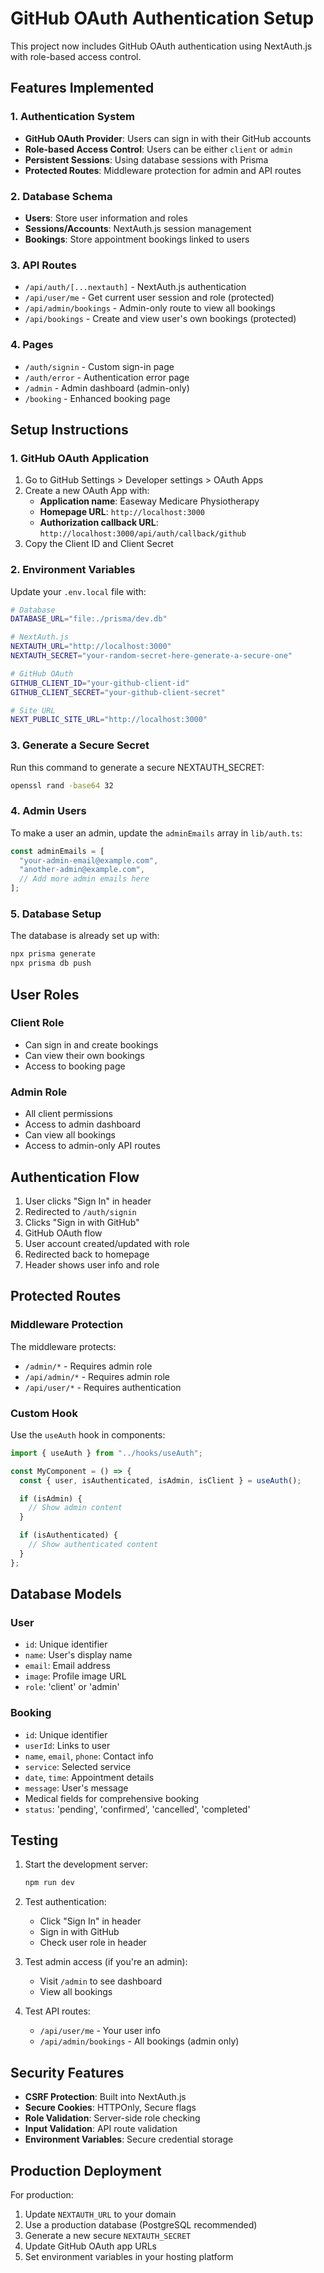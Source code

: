 # GitHub OAuth Authentication Setup

This project now includes GitHub OAuth authentication using NextAuth.js with role-based access control.

## Features Implemented

### 1. Authentication System

- **GitHub OAuth Provider**: Users can sign in with their GitHub accounts
- **Role-based Access Control**: Users can be either `client` or `admin`
- **Persistent Sessions**: Using database sessions with Prisma
- **Protected Routes**: Middleware protection for admin and API routes

### 2. Database Schema

- **Users**: Store user information and roles
- **Sessions/Accounts**: NextAuth.js session management
- **Bookings**: Store appointment bookings linked to users

### 3. API Routes

- `/api/auth/[...nextauth]` - NextAuth.js authentication
- `/api/user/me` - Get current user session and role (protected)
- `/api/admin/bookings` - Admin-only route to view all bookings
- `/api/bookings` - Create and view user's own bookings (protected)

### 4. Pages

- `/auth/signin` - Custom sign-in page
- `/auth/error` - Authentication error page
- `/admin` - Admin dashboard (admin-only)
- `/booking` - Enhanced booking page

## Setup Instructions

### 1. GitHub OAuth Application

1. Go to GitHub Settings > Developer settings > OAuth Apps
2. Create a new OAuth App with:
   - **Application name**: Easeway Medicare Physiotherapy
   - **Homepage URL**: `http://localhost:3000`
   - **Authorization callback URL**: `http://localhost:3000/api/auth/callback/github`
3. Copy the Client ID and Client Secret

### 2. Environment Variables

Update your `.env.local` file with:

```bash
# Database
DATABASE_URL="file:./prisma/dev.db"

# NextAuth.js
NEXTAUTH_URL="http://localhost:3000"
NEXTAUTH_SECRET="your-random-secret-here-generate-a-secure-one"

# GitHub OAuth
GITHUB_CLIENT_ID="your-github-client-id"
GITHUB_CLIENT_SECRET="your-github-client-secret"

# Site URL
NEXT_PUBLIC_SITE_URL="http://localhost:3000"
```

### 3. Generate a Secure Secret

Run this command to generate a secure NEXTAUTH_SECRET:

```bash
openssl rand -base64 32
```

### 4. Admin Users

To make a user an admin, update the `adminEmails` array in `lib/auth.ts`:

```typescript
const adminEmails = [
  "your-admin-email@example.com",
  "another-admin@example.com",
  // Add more admin emails here
];
```

### 5. Database Setup

The database is already set up with:

```bash
npx prisma generate
npx prisma db push
```

## User Roles

### Client Role

- Can sign in and create bookings
- Can view their own bookings
- Access to booking page

### Admin Role

- All client permissions
- Access to admin dashboard
- Can view all bookings
- Access to admin-only API routes

## Authentication Flow

1. User clicks "Sign In" in header
2. Redirected to `/auth/signin`
3. Clicks "Sign in with GitHub"
4. GitHub OAuth flow
5. User account created/updated with role
6. Redirected back to homepage
7. Header shows user info and role

## Protected Routes

### Middleware Protection

The middleware protects:

- `/admin/*` - Requires admin role
- `/api/admin/*` - Requires admin role
- `/api/user/*` - Requires authentication

### Custom Hook

Use the `useAuth` hook in components:

```typescript
import { useAuth } from "../hooks/useAuth";

const MyComponent = () => {
  const { user, isAuthenticated, isAdmin, isClient } = useAuth();

  if (isAdmin) {
    // Show admin content
  }

  if (isAuthenticated) {
    // Show authenticated content
  }
};
```

## Database Models

### User

- `id`: Unique identifier
- `name`: User's display name
- `email`: Email address
- `image`: Profile image URL
- `role`: 'client' or 'admin'

### Booking

- `id`: Unique identifier
- `userId`: Links to user
- `name`, `email`, `phone`: Contact info
- `service`: Selected service
- `date`, `time`: Appointment details
- `message`: User's message
- Medical fields for comprehensive booking
- `status`: 'pending', 'confirmed', 'cancelled', 'completed'

## Testing

1. Start the development server:

   ```bash
   npm run dev
   ```

2. Test authentication:

   - Click "Sign In" in header
   - Sign in with GitHub
   - Check user role in header

3. Test admin access (if you're an admin):

   - Visit `/admin` to see dashboard
   - View all bookings

4. Test API routes:
   - `/api/user/me` - Your user info
   - `/api/admin/bookings` - All bookings (admin only)

## Security Features

- **CSRF Protection**: Built into NextAuth.js
- **Secure Cookies**: HTTPOnly, Secure flags
- **Role Validation**: Server-side role checking
- **Input Validation**: API route validation
- **Environment Variables**: Secure credential storage

## Production Deployment

For production:

1. Update `NEXTAUTH_URL` to your domain
2. Use a production database (PostgreSQL recommended)
3. Generate a new secure `NEXTAUTH_SECRET`
4. Update GitHub OAuth app URLs
5. Set environment variables in your hosting platform
